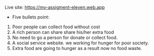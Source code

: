 Live site:  https://my-assigment-eleven.web.app

* Five bullets point:

1) Poor people can collect food without cost
2) A rich person can share share his/her extra food
3) No need to go a person for donate or collect food.
4) A social service website. we working for hunger for poor society.
5) Extra food are going to hunger as a result now no food waste.
